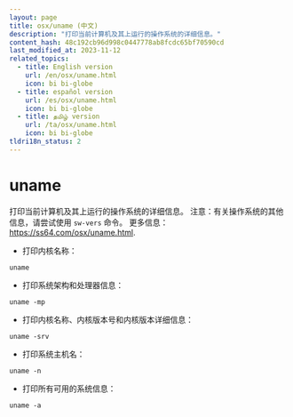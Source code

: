 ```yaml
---
layout: page
title: osx/uname (中文)
description: "打印当前计算机及其上运行的操作系统的详细信息。"
content_hash: 48c192cb96d998c0447778ab8fcdc65bf70590cd
last_modified_at: 2023-11-12
related_topics:
  - title: English version
    url: /en/osx/uname.html
    icon: bi bi-globe
  - title: español version
    url: /es/osx/uname.html
    icon: bi bi-globe
  - title: தமிழ் version
    url: /ta/osx/uname.html
    icon: bi bi-globe
tldri18n_status: 2
---
```

# uname

打印当前计算机及其上运行的操作系统的详细信息。
注意：有关操作系统的其他信息，请尝试使用 `sw-vers` 命令。
更多信息：<https://ss64.com/osx/uname.html>.

- 打印内核名称：

`uname`

- 打印系统架构和处理器信息：

`uname -mp`

- 打印内核名称、内核版本号和内核版本详细信息：

`uname -srv`

- 打印系统主机名：

`uname -n`

- 打印所有可用的系统信息：

`uname -a`
